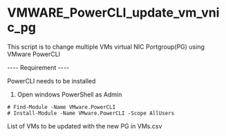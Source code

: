 # VMWARE_PowerCLI_update_vm_vnic_pg


This script is to change multiple VMs virtual NIC Portgroup(PG) using VMware PowerCLI

---- Requirement ----

PowerCLI needs to be installed
  1. Open windows PowerShell as Admin
  
    # Find-Module -Name VMware.PowerCLI
    # Install-Module -Name VMware.PowerCLI -Scope AllUsers
     
List of VMs to be updated with the new PG in VMs.csv
